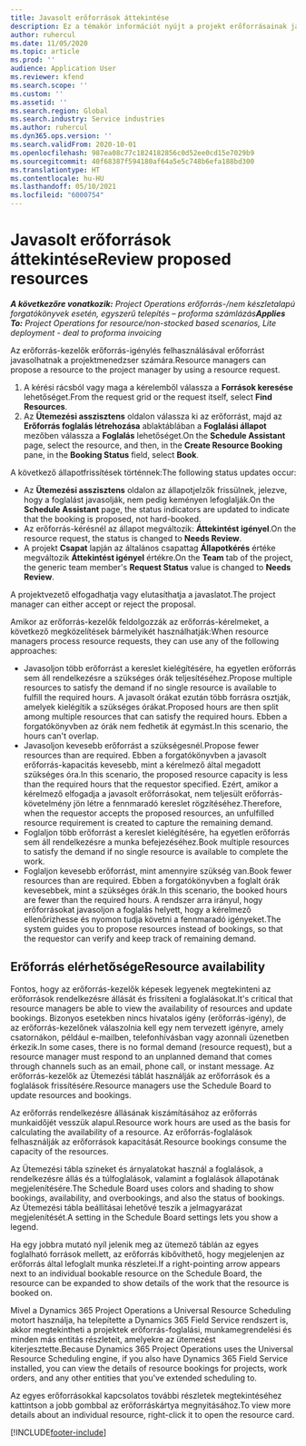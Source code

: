 ```yaml
---
title: Javasolt erőforrások áttekintése
description: Ez a témakör információt nyújt a projekt erőforrásainak javaslatáról.
author: ruhercul
ms.date: 11/05/2020
ms.topic: article
ms.prod: ''
audience: Application User
ms.reviewer: kfend
ms.search.scope: ''
ms.custom: ''
ms.assetid: ''
ms.search.region: Global
ms.search.industry: Service industries
ms.author: ruhercul
ms.dyn365.ops.version: ''
ms.search.validFrom: 2020-10-01
ms.openlocfilehash: 987ea08c77c1824182856c0d52ee0cd15e7029b9
ms.sourcegitcommit: 40f68387f594180af64a5e5c748b6efa188bd300
ms.translationtype: HT
ms.contentlocale: hu-HU
ms.lasthandoff: 05/10/2021
ms.locfileid: "6000754"
---
```

# <a name="review-proposed-resources"></a><span data-ttu-id="e75d1-103">Javasolt erőforrások áttekintése</span><span class="sxs-lookup"><span data-stu-id="e75d1-103">Review proposed resources</span></span>

<span data-ttu-id="e75d1-104">_**A következőre vonatkozik:** Project Operations erőforrás-/nem készletalapú forgatókönyvek esetén, egyszerű telepítés – proforma számlázás_</span><span class="sxs-lookup"><span data-stu-id="e75d1-104">_**Applies To:** Project Operations for resource/non-stocked based scenarios, Lite deployment - deal to proforma invoicing_</span></span>

<span data-ttu-id="e75d1-105">Az erőforrás-kezelők erőforrás-igénylés felhasználásával erőforrást javasolhatnak a projektmenedzser számára.</span><span class="sxs-lookup"><span data-stu-id="e75d1-105">Resource managers can propose a resource to the project manager by using a resource request.</span></span>

1. <span data-ttu-id="e75d1-106">A kérési rácsból vagy maga a kérelemből válassza a **Források keresése** lehetőséget.</span><span class="sxs-lookup"><span data-stu-id="e75d1-106">From the request grid or the request itself, select **Find Resources**.</span></span>
2. <span data-ttu-id="e75d1-107">Az **Ütemezési asszisztens** oldalon válassza ki az erőforrást, majd az **Erőforrás foglalás létrehozása** ablaktáblában a **Foglalási állapot** mezőben válassza a **Foglalás** lehetőséget.</span><span class="sxs-lookup"><span data-stu-id="e75d1-107">On the **Schedule Assistant** page, select the resource, and then, in the **Create Resource Booking** pane, in the **Booking Status** field, select **Book**.</span></span>

<span data-ttu-id="e75d1-108">A következő állapotfrissítések történnek:</span><span class="sxs-lookup"><span data-stu-id="e75d1-108">The following status updates occur:</span></span>

- <span data-ttu-id="e75d1-109">Az **Ütemezési asszisztens** oldalon az állapotjelzők frissülnek, jelezve, hogy a foglalást javasolják, nem pedig keményen lefoglalják.</span><span class="sxs-lookup"><span data-stu-id="e75d1-109">On the **Schedule Assistant** page, the status indicators are updated to indicate that the booking is proposed, not hard-booked.</span></span>
- <span data-ttu-id="e75d1-110">Az erőforrás-kérésnél az állapot megváltozik: **Áttekintést igényel**.</span><span class="sxs-lookup"><span data-stu-id="e75d1-110">On the resource request, the status is changed to **Needs Review**.</span></span>
- <span data-ttu-id="e75d1-111">A projekt **Csapat** lapján az általános csapattag **Állapotkérés** értéke megváltozik **Áttekintést igényel** értékre.</span><span class="sxs-lookup"><span data-stu-id="e75d1-111">On the **Team** tab of the project, the generic team member's **Request Status** value is changed to **Needs Review**.</span></span>

<span data-ttu-id="e75d1-112">A projektvezető elfogadhatja vagy elutasíthatja a javaslatot.</span><span class="sxs-lookup"><span data-stu-id="e75d1-112">The project manager can either accept or reject the proposal.</span></span>

<span data-ttu-id="e75d1-113">Amikor az erőforrás-kezelők feldolgozzák az erőforrás-kérelmeket, a következő megközelítések bármelyikét használhatják:</span><span class="sxs-lookup"><span data-stu-id="e75d1-113">When resource managers process resource requests, they can use any of the following approaches:</span></span>

- <span data-ttu-id="e75d1-114">Javasoljon több erőforrást a kereslet kielégítésére, ha egyetlen erőforrás sem áll rendelkezésre a szükséges órák teljesítéséhez.</span><span class="sxs-lookup"><span data-stu-id="e75d1-114">Propose multiple resources to satisfy the demand if no single resource is available to fulfill the required hours.</span></span> <span data-ttu-id="e75d1-115">A javasolt órákat ezután több forrásra osztják, amelyek kielégítik a szükséges órákat.</span><span class="sxs-lookup"><span data-stu-id="e75d1-115">Proposed hours are then split among multiple resources that can satisfy the required hours.</span></span> <span data-ttu-id="e75d1-116">Ebben a forgatókönyvben az órák nem fedhetik át egymást.</span><span class="sxs-lookup"><span data-stu-id="e75d1-116">In this scenario, the hours can't overlap.</span></span>
- <span data-ttu-id="e75d1-117">Javasoljon kevesebb erőforrást a szükségesnél.</span><span class="sxs-lookup"><span data-stu-id="e75d1-117">Propose fewer resources than are required.</span></span> <span data-ttu-id="e75d1-118">Ebben a forgatókönyvben a javasolt erőforrás-kapacitás kevesebb, mint a kérelmező által megadott szükséges óra.</span><span class="sxs-lookup"><span data-stu-id="e75d1-118">In this scenario, the proposed resource capacity is less than the required hours that the requestor specified.</span></span> <span data-ttu-id="e75d1-119">Ezért, amikor a kérelmező elfogadja a javasolt erőforrásokat, nem teljesült erőforrás-követelmény jön létre a fennmaradó kereslet rögzítéséhez.</span><span class="sxs-lookup"><span data-stu-id="e75d1-119">Therefore, when the requestor accepts the proposed resources, an unfulfilled resource requirement is created to capture the remaining demand.</span></span>
- <span data-ttu-id="e75d1-120">Foglaljon több erőforrást a kereslet kielégítésére, ha egyetlen erőforrás sem áll rendelkezésre a munka befejezéséhez.</span><span class="sxs-lookup"><span data-stu-id="e75d1-120">Book multiple resources to satisfy the demand if no single resource is available to complete the work.</span></span>
- <span data-ttu-id="e75d1-121">Foglaljon kevesebb erőforrást, mint amennyire szükség van.</span><span class="sxs-lookup"><span data-stu-id="e75d1-121">Book fewer resources than are required.</span></span> <span data-ttu-id="e75d1-122">Ebben a forgatókönyvben a foglalt órák kevesebbek, mint a szükséges órák.</span><span class="sxs-lookup"><span data-stu-id="e75d1-122">In this scenario, the booked hours are fewer than the required hours.</span></span> <span data-ttu-id="e75d1-123">A rendszer arra irányul, hogy erőforrásokat javasoljon a foglalás helyett, hogy a kérelmező ellenőrizhesse és nyomon tudja követni a fennmaradó igényeket.</span><span class="sxs-lookup"><span data-stu-id="e75d1-123">The system guides you to propose resources instead of bookings, so that the requestor can verify and keep track of remaining demand.</span></span>

## <a name="resource-availability"></a><span data-ttu-id="e75d1-124">Erőforrás elérhetősége</span><span class="sxs-lookup"><span data-stu-id="e75d1-124">Resource availability</span></span>

<span data-ttu-id="e75d1-125">Fontos, hogy az erőforrás-kezelők képesek legyenek megtekinteni az erőforrások rendelkezésre állását és frissíteni a foglalásokat.</span><span class="sxs-lookup"><span data-stu-id="e75d1-125">It's critical that resource managers be able to view the availability of resources and update bookings.</span></span> <span data-ttu-id="e75d1-126">Bizonyos esetekben nincs hivatalos igény (erőforrás-igény), de az erőforrás-kezelőnek válaszolnia kell egy nem tervezett igényre, amely csatornákon, például e-mailben, telefonhívásban vagy azonnali üzenetben érkezik.</span><span class="sxs-lookup"><span data-stu-id="e75d1-126">In some cases, there is no formal demand (resource request), but a resource manager must respond to an unplanned demand that comes through channels such as an email, phone call, or instant message.</span></span> <span data-ttu-id="e75d1-127">Az erőforrás-kezelők az Ütemezési táblát használják az erőforrások és a foglalások frissítésére.</span><span class="sxs-lookup"><span data-stu-id="e75d1-127">Resource managers use the Schedule Board to update resources and bookings.</span></span>

<span data-ttu-id="e75d1-128">Az erőforrás rendelkezésre állásának kiszámításához az erőforrás munkaidőjét vesszük alapul.</span><span class="sxs-lookup"><span data-stu-id="e75d1-128">Resource work hours are used as the basis for calculating the availability of a resource.</span></span> <span data-ttu-id="e75d1-129">Az erőforrás-foglalások felhasználják az erőforrások kapacitását.</span><span class="sxs-lookup"><span data-stu-id="e75d1-129">Resource bookings consume the capacity of the resources.</span></span>

<span data-ttu-id="e75d1-130">Az Ütemezési tábla színeket és árnyalatokat használ a foglalások, a rendelkezésre állás és a túlfoglalások, valamint a foglalások állapotának megjelenítésére.</span><span class="sxs-lookup"><span data-stu-id="e75d1-130">The Schedule Board uses colors and shading to show bookings, availability, and overbookings, and also the status of bookings.</span></span> <span data-ttu-id="e75d1-131">Az Ütemezési tábla beállításai lehetővé teszik a jelmagyarázat megjelenítését.</span><span class="sxs-lookup"><span data-stu-id="e75d1-131">A setting in the Schedule Board settings lets you show a legend.</span></span>

<span data-ttu-id="e75d1-132">Ha egy jobbra mutató nyíl jelenik meg az ütemező táblán az egyes foglalható források mellett, az erőforrás kibővíthető, hogy megjelenjen az erőforrás által lefoglalt munka részletei.</span><span class="sxs-lookup"><span data-stu-id="e75d1-132">If a right-pointing arrow appears next to an individual bookable resource on the Schedule Board, the resource can be expanded to show details of the work that the resource is booked on.</span></span>

<span data-ttu-id="e75d1-133">Mivel a Dynamics 365 Project Operations a Universal Resource Scheduling motort használja, ha telepítette a Dynamics 365 Field Service rendszert is, akkor megtekintheti a projektek erőforrás-foglalási, munkamegrendelési és minden más entitás részleteit, amelyekre az ütemezést kiterjesztette.</span><span class="sxs-lookup"><span data-stu-id="e75d1-133">Because Dynamics 365 Project Operations uses the Universal Resource Scheduling engine, if you also have Dynamics 365 Field Service installed, you can view the details of resource bookings for projects, work orders, and any other entities that you've extended scheduling to.</span></span>

<span data-ttu-id="e75d1-134">Az egyes erőforrásokkal kapcsolatos további részletek megtekintéséhez kattintson a jobb gombbal az erőforráskártya megnyitásához.</span><span class="sxs-lookup"><span data-stu-id="e75d1-134">To view more details about an individual resource, right-click it to open the resource card.</span></span>



[!INCLUDE[footer-include](../includes/footer-banner.md)]